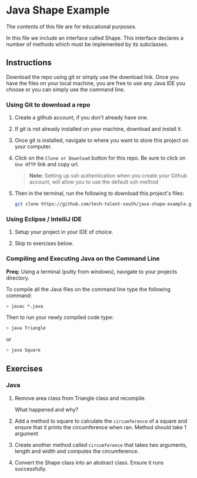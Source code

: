 # Java Shape Example

The contents of this file are for educational purposes.

In this file we include an interface called Shape. This interface declares a number of methods which must be implemented by its subclasses.

## Instructions

Download the repo using git or simply use the download link. Once you have the files on your local machine, you are free to use any Java IDE you choose or you can simply use the command line.


### Using Git to download a repo

1. Create a github account, if you don't already have one.

2. If git is not already installed on your machine, download and install it.

3. Once git is installed, navigate to where you want to store this project on your computer.

4. Click on the `Clone or Download` button for this repo. Be sure to click on `Use HTTP` link and copy url.

    > **Note:** Setting up ssh authentication when you create your Github account, will allow you to use the default ssh method

5. Then in the terminal, run the following to download this project's files:

    ```bash
    git clone https://github.com/tech-talent-south/java-shape-example.git
    ```
    
### Using Eclipse / IntelliJ IDE

1. Setup your project in your IDE of choice.

2. Skip to exercises below.

### Compiling and Executing Java on the Command Line

**Preq:** Using a terminal (putty from windows), navigate to your projects directory.

To compile all the Java files on the command line type the following command:

```bash
> javac *.java
```

Then to run your newly compiled code type:

```bash
> java Triangle
```

or

```bash
> java Square
```

## Exercises

### Java

1. Remove area class from Triangle class and recompile.

   What happened and why?

2. Add a method to square to calculate the `circumference` of a square and ensure that it prints the circumference when ran. Method should take 1 argument

3. Create another method called `circumference` that takes two arguments, length and width and computes the circumference.

3. Convert the Shape class into an abstract class. Ensure it runs successfully.
